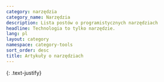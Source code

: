 ```yaml
---
category: narzędzia
category_name: Narzędzia
description: Lista postów o programistycznych narzędziach
headline: Technologia to tylko narzędzie.
lang: pl
layout: category
namespace: category-tools
sort_order: desc
title: Artykuły o narzędziach
---
```


{: .text-justify}
